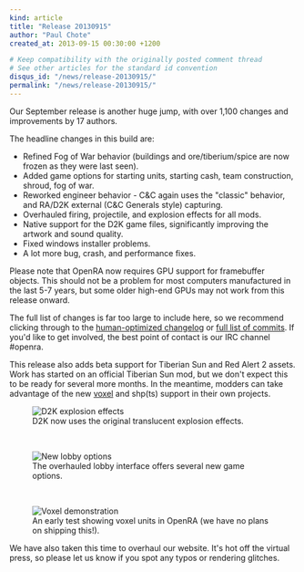 ```yaml
---
kind: article
title: "Release 20130915"
author: "Paul Chote"
created_at: 2013-09-15 00:30:00 +1200

# Keep compatibility with the originally posted comment thread
# See other articles for the standard id convention
disqus_id: "/news/release-20130915/"
permalink: "/news/release-20130915/"
---
```


Our September release is another huge jump, with over 1,100 changes and improvements by 17 authors.

The headline changes in this build are:

   - Refined Fog of War behavior (buildings and ore/tiberium/spice are now frozen as they were last seen).
   - Added game options for starting units, starting cash, team construction, shroud, fog of war.
   - Reworked engineer behavior - C&C again uses the "classic" behavior, and RA/D2K external (C&C Generals style) capturing.
   - Overhauled firing, projectile, and explosion effects for all mods.
   - Native support for the D2K game files, significantly improving the artwork and sound quality.
   - Fixed windows installer problems.
   - A lot more bug, crash, and performance fixes.

Please note that OpenRA now requires GPU support for framebuffer objects.
This should not be a problem for most computers manufactured in the last 5-7 years, but some older high-end GPUs may not work from this release onward.

The full list of changes is far too large to include here, so we recommend clicking through to the [human-optimized changelog](https://github.com/OpenRA/OpenRA/blob/release-20130915/CHANGELOG) or [full list of commits](https://github.com/OpenRA/OpenRA/compare/release-20130514...release-20130915).
If you'd like to get involved, the best point of contact is our IRC channel #openra.

This release also adds beta support for Tiberian Sun and Red Alert 2 assets.
Work has started on an official Tiberian Sun mod, but we don't expect this to be ready for several more months.
In the meantime, modders can take advantage of the new [voxel](https://github.com/OpenRA/OpenRA/wiki/Adding-a-voxel-unit-ingame) and shp(ts) support in their own projects.

<figure>
  <img src="{{ '/images/news/20130915-explosions.png' | relative_url }}" loading="lazy" alt="D2K explosion effects" />
  <figcaption>D2K now uses the original translucent explosion effects.</figcaption>
</figure>
<br />
<figure>
  <img src="{{ '/images/news/20130915-lobby.png' | relative_url }}" loading="lazy" alt="New lobby options" />
  <figcaption>The overhauled lobby interface offers several new game options.</figcaption>
</figure>
<br />
<figure>
  <img src="{{ '/images/news/20130915-ra2voxels.png' | relative_url }}" loading="lazy" alt="Voxel demonstration" />
  <figcaption>An early test showing voxel units in OpenRA (we have no plans on shipping this!).</figcaption>
</figure>

We have also taken this time to overhaul our website. It's hot off the virtual press, so please let us know if you spot any typos or rendering glitches.
